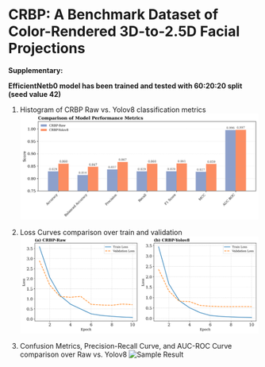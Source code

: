 # CRBP: A Benchmark Dataset of Color-Rendered 3D-to-2.5D Facial Projections

**Supplementary:**

**EfficientNetb0 model has been trained and tested with 60:20:20 split (seed value 42)**

1. Histogram of CRBP Raw vs. Yolov8 classification metrics
![Sample Result](images/metrics_comparison.png)

3. Loss Curves comparison over train and validation
![Sample Result](images/loss_curves_side_by_side.png)

4. Confusion Metrics, Precision-Recall Curve, and AUC-ROC Curve comparison over Raw vs. Yolov8
![Sample Result](images/combined_metrics_vertical.png)
